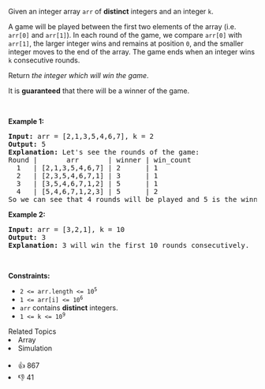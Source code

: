 <p>Given an integer array <code>arr</code> of <strong>distinct</strong> integers and an integer <code>k</code>.</p>

<p>A game will be played between the first two elements of the array (i.e. <code>arr[0]</code> and <code>arr[1]</code>). In each round of the game, we compare <code>arr[0]</code> with <code>arr[1]</code>, the larger integer wins and remains at position <code>0</code>, and the smaller integer moves to the end of the array. The game ends when an integer wins <code>k</code> consecutive rounds.</p>

<p>Return <em>the integer which will win the game</em>.</p>

<p>It is <strong>guaranteed</strong> that there will be a winner of the game.</p>

<p>&nbsp;</p> 
<p><strong class="example">Example 1:</strong></p>

<pre>
<strong>Input:</strong> arr = [2,1,3,5,4,6,7], k = 2
<strong>Output:</strong> 5
<strong>Explanation:</strong> Let's see the rounds of the game:
Round |       arr       | winner | win_count
  1   | [2,1,3,5,4,6,7] | 2      | 1
  2   | [2,3,5,4,6,7,1] | 3      | 1
  3   | [3,5,4,6,7,1,2] | 5      | 1
  4   | [5,4,6,7,1,2,3] | 5      | 2
So we can see that 4 rounds will be played and 5 is the winner because it wins 2 consecutive games.
</pre>

<p><strong class="example">Example 2:</strong></p>

<pre>
<strong>Input:</strong> arr = [3,2,1], k = 10
<strong>Output:</strong> 3
<strong>Explanation:</strong> 3 will win the first 10 rounds consecutively.
</pre>

<p>&nbsp;</p> 
<p><strong>Constraints:</strong></p>

<ul> 
 <li><code>2 &lt;= arr.length &lt;= 10<sup>5</sup></code></li> 
 <li><code>1 &lt;= arr[i] &lt;= 10<sup>6</sup></code></li> 
 <li><code>arr</code> contains <strong>distinct</strong> integers.</li> 
 <li><code>1 &lt;= k &lt;= 10<sup>9</sup></code></li> 
</ul>

<div><div>Related Topics</div><div><li>Array</li><li>Simulation</li></div></div><br><div><li>👍 867</li><li>👎 41</li></div>